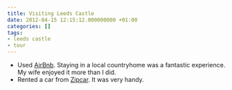 ```yaml
---
title: Visiting Leeds Castle
date: 2012-04-15 12:15:12.000000000 +01:00
categories: []
tags:
- leeds castle
- tour
---
```

<ul>
<li><span style="line-height:13px;">Used <a href="http://www.airbnb.co.uk/">AirBnb</a>. Staying in a local countryhome was a fantastic experience. My wife enjoyed it more than I did.</span></li>
<li><span style="line-height:13px;">Rented a car from <a href="zipcar.co.uk">Zipcar</a>. It was very handy. </span></li>
</ul>
